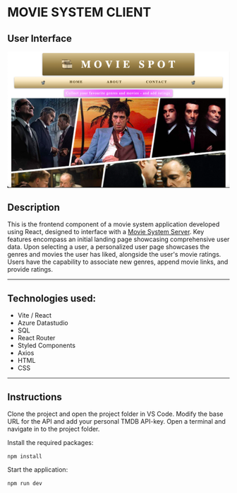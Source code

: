 # MOVIE SYSTEM CLIENT

## User Interface

![Alt Text](moviesystem.png)

## Description 

This is the frontend component of a movie system application developed using React, designed to interface with a [Movie System Server](https://github.com/AnnaAxelsson051/Movie-System-Server). Key features encompass an initial landing page showcasing comprehensive user data. Upon selecting a user, a personalized user page showcases the genres and movies the user has liked, alongside the user's movie ratings. Users have the capability to associate new genres, append movie links, and provide ratings.

---

## Technologies used:

- Vite / React
- Azure Datastudio
- SQL
- React Router 
- Styled Components
- Axios
- HTML
- CSS

---

## Instructions 

Clone the project and open the project folder in VS Code. Modify the base URL for the API and add your personal TMDB API-key. Open a terminal and navigate in to the project folder.

Install the required packages:

```
npm install 
```
Start the application:
```
npm run dev 
```